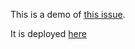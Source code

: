 This is a demo of [this issue](https://github.com/jamesmfriedman/rmwc/issues/230).

It is deployed [here](http://konsumer.js.org/rmwc-storyshots)